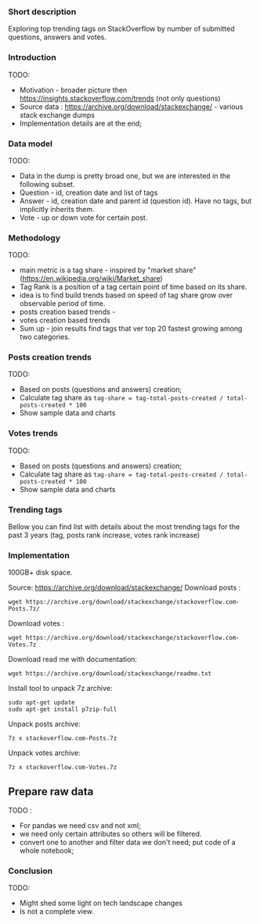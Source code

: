 ### Short description
Exploring top trending tags on StackOverflow by number of submitted questions, answers and votes.

### Introduction
TODO: 
- Motivation - broader picture then https://insights.stackoverflow.com/trends (not only questions)
- Source data : https://archive.org/download/stackexchange/ - various stack exchange dumps
- Implementation details are at the end; 

### Data model
TODO: 
- Data in the dump is pretty broad one, but we are interested in the following subset.
- Question - id, creation date and list of tags
- Answer - id, creation date and parent id (question id). Have no tags, but implicitly inherits them.
- Vote - up or down vote for certain post.

### Methodology

TODO:
- main metric is a tag share - inspired by "market share" (https://en.wikipedia.org/wiki/Market_share)
- Tag Rank is a position of a tag certain point of time based on its share. 
- idea is to find build trends based on speed of tag share grow over observable period of time.
- posts creation based trends - 
- votes creation based trends
- Sum up - join results find tags that ver top 20 fastest growing among two categories. 


### Posts creation trends
TODO:
- Based on posts (questions and answers) creation;
- Calculate tag share as `tag-share = tag-total-posts-created / total-posts-created * 100`
- Show sample data and charts 

### Votes trends
TODO:
- Based on posts (questions and answers) creation;
- Calculate tag share as `tag-share = tag-total-posts-created / total-posts-created * 100`
- Show sample data and charts 

### Trending tags
Bellow you can find list with details about the most trending tags for the past 3 years (tag, posts rank increase, votes rank increase)

### Implementation

100GB+ disk space.

Source: https://archive.org/download/stackexchange/
Download posts :
```shell
wget https://archive.org/download/stackexchange/stackoverflow.com-Posts.7z/
```

Download votes :
```shell
wget https://archive.org/download/stackexchange/stackoverflow.com-Votes.7z
```

Download read me with documentation:
```shell
wget https://archive.org/download/stackexchange/readme.txt
```

Install tool to unpack 7z archive:
```shell
sudo apt-get update
sudo apt-get install p7zip-full
```

Unpack posts archive:
```shell
7z x stackoverflow.com-Posts.7z
```

Unpack votes archive:
```shell
7z x stackoverflow.com-Votes.7z
```

## Prepare raw data
TODO :
- For pandas we need csv and not xml;
- we need only certain attributes so others will be filtered.
- convert one to another and filter data we don't need;
  put code of a whole notebook;

### Conclusion
TODO:
- Might shed some light on tech landscape changes
- Is not a complete view.